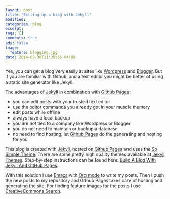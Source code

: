 ```yaml
---
layout: post
title: "Setting up a blog with Jekyll"
modified:
categories: blog
excerpt:
tags: []
comments: true
ads: false
image:
  feature: blogging.jpg
date: 2014-08-30T21:39:55-04:00
---
```


Yes, you can get a blog very easily at sites like
[Wordpress](http://www.wordpress.org) and
[Blogger](http://www.blogger.com). But if you are familiar with Github,
and a text editor you might be better of using a static site generator
like Jekyll.

The advantages of [Jekyll](http://jekyllrb.com/) in combination with [Github Pages](https://pages.github.com/):

  * you can edit posts with your trusted text editor
  * use the editor commands you already got in your muscle memory
  * edit posts while offline
  * always have a local backup
  * you are not tied to a company like Wordpress or Blogger
  * you do not need to maintain or backup a database
  * no need to find hosting, let [Github Pages](https://pages.github.com/) do the generating and hosting for you

This blog is created with [Jekyll](http://jekyllrb.com/),
hosted on [Github Pages](https://pages.github.com/) and uses the
[So Simple Theme](http://mmistakes.github.io/so-simple-theme/). There are some pretty high quality
themes available at
[Jekyll Themes](http://jekyllthemes.org/). Step-by-step instructions
can be found here: [Build A Blog With Jekyll And GitHub Pages](http://www.smashingmagazine.com/2014/08/01/build-blog-jekyll-github-pages/).

With this solution I use [Emacs](http://emacsformacosx.com/) with [Org mode](http://orgmode.org/) to
write my posts. Then I push the new posts to my repository and Github
Pages takes care of hosting and generating the site. For finding
feature images for the posts I use
[CreativeCommons Search](http://search.creativecommons.org/).

